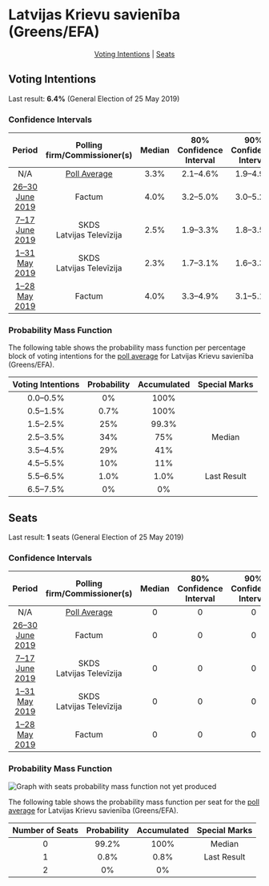 # Latvijas Krievu savienība (Greens/EFA)

<p align="center"><a href="#voting-intentions">Voting Intentions</a> | <a href="#seats">Seats</a></p>

## Voting Intentions

Last result: **6.4%** (General Election of 25 May 2019)

### Confidence Intervals

| Period     | Polling firm/Commissioner(s) | Median | 80% Confidence Interval | 90% Confidence Interval | 95% Confidence Interval | 99% Confidence Interval |
|:----------:|:----------------:|:-----------:|:-----------------------:|:-----------------------:|:-----------------------:|:-----------------------:|
| N/A | [Poll Average](average.html) | 3.3% | 2.1–4.6% | 1.9–4.9% | 1.8–5.2% | 1.5–5.8% |
| [26–30 June 2019](2019-06-30-Factum.html) | Factum | 4.0% | 3.2–5.0% | 3.0–5.2% | 2.8–5.5% | 2.5–6.0% |
| [7–17 June 2019](2019-06-17-SKDS.html) | SKDS <br> Latvijas Televīzija | 2.5% | 1.9–3.3% | 1.8–3.5% | 1.6–3.7% | 1.4–4.1% |
| [1–31 May 2019](2019-05-31-SKDS.html) | SKDS <br> Latvijas Televīzija | 2.3% | 1.7–3.1% | 1.6–3.3% | 1.5–3.5% | 1.2–4.0% |
| [1–28 May 2019](2019-05-28-Factum.html) | Factum | 4.0% | 3.3–4.9% | 3.1–5.1% | 3.0–5.3% | 2.7–5.8% |

### Probability Mass Function

The following table shows the probability mass function per percentage block of voting intentions for the [poll average](average.html) for Latvijas Krievu savienība (Greens/EFA).

| Voting Intentions | Probability | Accumulated | Special Marks |
|:-----------------:|:-----------:|:-----------:|:-------------:|
| 0.0–0.5% | 0% | 100% |  |
| 0.5–1.5% | 0.7% | 100% |  |
| 1.5–2.5% | 25% | 99.3% |  |
| 2.5–3.5% | 34% | 75% | Median |
| 3.5–4.5% | 29% | 41% |  |
| 4.5–5.5% | 10% | 11% |  |
| 5.5–6.5% | 1.0% | 1.0% | Last Result |
| 6.5–7.5% | 0% | 0% |  |


## Seats

Last result: **1** seats (General Election of 25 May 2019)

### Confidence Intervals

| Period     | Polling firm/Commissioner(s) | Median | 80% Confidence Interval | 90% Confidence Interval | 95% Confidence Interval | 99% Confidence Interval |
|:----------:|:----------------:|:------:|:-----------------------:|:-----------------------:|:-----------------------:|:-----------------------:|
| N/A | [Poll Average](average.html) | 0 | 0 | 0 | 0 | 0–1 |
| [26–30 June 2019](2019-06-30-Factum.html) | Factum | 0 | 0 | 0 | 0 | 0–1 |
| [7–17 June 2019](2019-06-17-SKDS.html) | SKDS <br> Latvijas Televīzija | 0 | 0 | 0 | 0 | 0 |
| [1–31 May 2019](2019-05-31-SKDS.html) | SKDS <br> Latvijas Televīzija | 0 | 0 | 0 | 0 | 0 |
| [1–28 May 2019](2019-05-28-Factum.html) | Factum | 0 | 0 | 0 | 0 | 0–1 |

### Probability Mass Function

![Graph with seats probability mass function not yet produced](average-seats-pmf-latvijaskrievusavienībagreensefa.png "Seats Probability Mass Function")

The following table shows the probability mass function per seat for the [poll average](average.html) for Latvijas Krievu savienība (Greens/EFA).

| Number of Seats | Probability | Accumulated | Special Marks |
|:---------------:|:-----------:|:-----------:|:-------------:|
| 0 | 99.2% | 100% | Median |
| 1 | 0.8% | 0.8% | Last Result |
| 2 | 0% | 0% |  |


